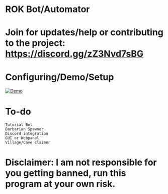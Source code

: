 # ROK Bot/Automator

# Join for updates/help or contributing to the project: https://discord.gg/zZ3Nvd7sBG

# Configuring/Demo/Setup

[![Demo](https://img.youtube.com/vi/VDrX-MBNoBY/0.jpg)](https://www.youtube.com/watch?v=VDrX-MBNoBY)

# To-do
```
Tutorial Bot
Barbarian Spawner
Discord integration
GUI or Webpanel
Village/Cave claimer
```

# Disclaimer: I am not responsible for you getting banned, run this program at your own risk.